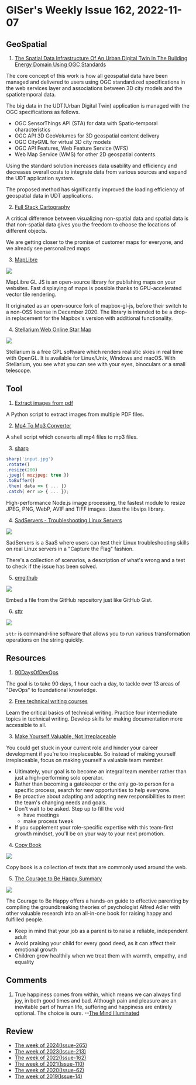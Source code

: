 # GISer's Weekly Issue 162, 2022-11-07

## GeoSpatial

1. [The Spatial Data Infrastructure Of An Urban Digital Twin In The Building Energy Domain Using OGC Standards](https://www.researchgate.net/profile/Rushikesh-Padsala/publication/364457407_The_Spatial_Data_Infrastructure_of_an_Urban_Digital_Twin_in_the_Building_Energy_Domain_Using_OGC_Standards/links/63518b2f12cbac6a3eddce82/The-Spatial-Data-Infrastructure-of-an-Urban-Digital-Twin-in-the-Building-Energy-Domain-Using-OGC-Standards.pdf)

The core concept of this work is how all geospatial data have been managed and delivered to users using OGC standardized specifications in the web services layer and associations between 3D city models and the spatiotemporal data.

The big data in the UDT(Urban Digital Twin) application is managed with the OGC specifications as follows.

- OGC SensorThings API (STA) for data with Spatio-temporal characteristics
- OGC API 3D GeoVolumes for 3D geospatial content delivery
- OGC CityGML for virtual 3D city models
- OGC API Features, Web Feature Service (WFS)
- Web Map Service (WMS) for other 2D geospatial contents.

Using the standard solution increases data usability and efficiency and decreases overall costs to integrate data from various sources and expand the UDT application system.

The proposed method has significantly improved the loading efficiency of geospatial data in UDT applications.

2. [Full Stack Cartography](https://mapscaping.com/podcast/full-stack-cartography/)

A critical difference between visualizing non-spatial data and spatial data is that non-spatial data gives you the freedom to choose the locations of different objects.

We are getting closer to the promise of customer maps for everyone, and we already see personalized maps

3. [MapLibre](https://github.com/maplibre/maplibre-gl-js)

![](https://camo.githubusercontent.com/775ba576cd4688202828910f19af564d686b5ad4dcab1f9bc9a16edec49a2dbf/68747470733a2f2f6d61706c696272652e6f72672f6d61706c696272652d676c2d6a732d646f63732f6173736574732f616e696d6174652d696d616765732d3830302d34393733353836313164626530343766333030666165623934363561616435662e706e67)

MapLibre GL JS is an open-source library for publishing maps on your websites. Fast displaying of maps is possible thanks to GPU-accelerated vector tile rendering.

It originated as an open-source fork of mapbox-gl-js, before their switch to a non-OSS license in December 2020. The library is intended to be a drop-in replacement for the Mapbox's version with additional functionality.

4. [Stellarium Web Online Star Map](https://links.bestxtools.com/github.com/Stellarium/stellarium)

![](https://assets.bestxtools.com/s1/main/images/2022-11-03-11-26-03.png)

Stellarium is a free GPL software which renders realistic skies in real time with OpenGL. It is available for Linux/Unix, Windows and macOS. With Stellarium, you see what you can see with your eyes, binoculars or a small telescope.

## Tool

1. [Extract images from pdf](https://github.com/lkcozy/lkcozy/tree/master/scripts/extract_images_from_pdf)

A Python script to extract images from multiple PDF files.

2. [Mp4 To Mp3 Converter](https://github.com/lkcozy/lkcozy/blob/master/scripts/mp4_to_mp3_converter.sh)

A shell script which converts all mp4 files to mp3 files.

3. [sharp](https://github.com/lovell/sharp)

```js
sharp('input.jpg')
.rotate()
.resize(200)
.jpeg({ mozjpeg: true })
.toBuffer()
.then( data => { ... })
.catch( err => { ... });

```

High-performance Node.js image processing, the fastest module to resize JPEG, PNG, WebP, AVIF and TIFF images. Uses the libvips library.

4. [SadServers - Troubleshooting Linux Servers](https://sadservers.com/)

![](https://assets.bestxtools.com/s1/main/images/2022-11-03-11-01-01.png)

SadServers is a SaaS where users can test their Linux troubleshooting skills on real Linux servers in a "Capture the Flag" fashion.

There's a collection of scenarios, a description of what's wrong and a test to check if the issue has been solved.

5. [emgithub](https://github.com/yusanshi/emgithub)

![](https://user-images.githubusercontent.com/36265606/185886623-f5f5685d-1e99-43c8-8de2-085dd6954dd7.gif)

Embed a file from the GitHub repository just like GitHub Gist.

6. [sttr](https://github.com/abhimanyu003/sttr)

![](https://github.com/abhimanyu003/sttr/raw/main/media/demo.gif)

`sttr` is command-line software that allows you to run various transformation operations on the string quickly.

## Resources

1. [90DaysOfDevOps](https://github.com/MichaelCade/90DaysOfDevOps)

The goal is to take 90 days, 1 hour each a day, to tackle over 13 areas of "DevOps" to foundational knowledge.

2. [Free technical writing courses](https://developers.google.com/tech-writing/announcements)

Learn the critical basics of technical writing. Practice four intermediate topics in technical writing. Develop skills for making documentation more accessible to all.

3. [Make Yourself Valuable, Not Irreplaceable](https://hbr.org/2022/09/should-you-really-be-indispensable-at-work)

You could get stuck in your current role and hinder your career development if you're too irreplaceable. So instead of making yourself irreplaceable, focus on making yourself a valuable team member.

- Ultimately, your goal is to become an integral team member rather than just a high-performing solo operator.
- Rather than becoming a gatekeeper or the only go-to person for a specific process, search for new opportunities to help everyone.
- Be proactive about adapting and adopting new responsibilities to meet the team's changing needs and goals.
- Don't wait to be asked. Step up to fill the void
  - have meetings
  - make process tweak
- If you supplement your role-specific expertise with this team-first growth mindset, you'll be on your way to your next promotion.

4. [Copy Book](https://copybook.me/)

![](https://assets.bestxtools.com/s1/main/images/2022-11-02-22-26-01.png)

Copy book is a collection of texts that are commonly used around the web.

5. [The Courage to Be Happy Summary](https://fourminutebooks.com/the-courage-to-be-happy-summary/)

![](https://fourminutebooks.com/wp-content/uploads/2022/11/the-courage-to-be-happy-summary-768x384.jpg)

The Courage to Be Happy offers a hands-on guide to effective parenting by compiling the groundbreaking theories of psychologist Alfred Adler with other valuable research into an all-in-one book for raising happy and fulfilled people.

- Keep in mind that your job as a parent is to raise a reliable, independent adult
- Avoid praising your child for every good deed, as it can affect their emotional growth
- Children grow healthily when we treat them with warmth, empathy, and equality

## Comments

1. True happiness comes from within, which means we can always find joy, in both good times and bad. Although pain and pleasure are an inevitable part of human life, suffering and happiness are entirely optional. The choice is ours.
   --[The Mind Illuminated](https://fourminutebooks.com/the-mind-illuminated-summary/)

## Review

- [The week of 2024(Issue-265)](../2024/issue-265.md)
- [The week of 2023(Issue-213)](../2023/issue-213.md)
- [The week of 2022(Issue-162)](../2022/issue-162.md)
- [The week of 2021(Issue-110)](../2021/issue-110.md)
- [The week of 2020(Issue-62)](../2020/issue-62.md)
- [The week of 2019(Issue-14)](../2019/issue-14.md)
